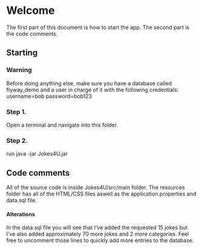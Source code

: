 # Welcome

The first part of this document is how to start the app.
The second part is the code comments.

## Starting

### Warning

Before doing anything else, make sure you have a database called flyway_demo and a user in charge of it with the following credentials:
username=bob
password=bob123

### Step 1.

Open a terminal and navigate into this folder.

### Step 2.

run java -jar Jokes4U.jar

## Code comments

All of the source code is inside Jokes4U/src/main folder.
The resources folder has all of the HTML/CSS files aswell as the application.properties and data.sql file.

#### Alterations

In the data.sql file you will see that I've added the requested 15 jokes but I've also added approximately 70 more jokes and 2 more categories.
Feel free to uncomment those lines to quickly add more entries to the database.
